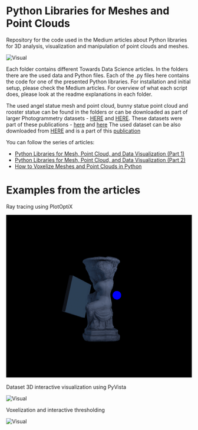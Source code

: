 # Python Libraries for Meshes and Point Clouds
Repository for the code used in the Medium articles about Python libraries for 3D analysis, visualization and manipulation of point clouds and meshes.

![Visual](images/full_beauty.gif)

Each folder contains different Towards Data Science articles. In the folders there are the used data and Python files. Each of the .py files here contains the code for one of the presented Python libraries. For installation and initial setup, please check the Medium articles. For overview of what each script does, please look at the readme explanations in each folder.

The used angel statue mesh and point cloud, bunny statue point cloud and rooster statue can be found in the folders or can be downloaded as part of larger Photogrammetry datasets - [HERE](https://doi.org/10.17632/bzxk2n78s9.4) and [HERE](https://doi.org/10.17632/xtv5y29xvz.2). These datasets were part of these publications - [here](https://link.springer.com/chapter/10.1007/978-3-319-48496-9_2) and [here](https://www.mdpi.com/1424-8220/20/19/5725/htm)
The used dataset can be also downloaded from [HERE](https://www.kaggle.com/datasets/ivannikolov/longterm-thermal-drift-dataset) and is a part of this [publication](https://vbn.aau.dk/ws/files/452153692/paper.LjjqegBNtPi.pdf)

You can follow the series of articles:
 - [Python Libraries for Mesh, Point Cloud, and Data Visualization (Part 1)](https://towardsdatascience.com/python-libraries-for-mesh-and-point-cloud-visualization-part-1-daa2af36de30) 
 - [Python Libraries for Mesh, Point Cloud, and Data Visualization (Part 2)](https://towardsdatascience.com/python-libraries-for-mesh-point-cloud-and-data-visualization-part-2-385f16188f0f#3a19-c5ba22819880)
 - [How to Voxelize Meshes and Point Clouds in Python](https://towardsdatascience.com/how-to-voxelize-meshes-and-point-clouds-in-python-ca94d403f81d)

# Examples from the articles
Ray tracing using PlotOptiX

![Visual](images/plotoptix.gif)

Dataset 3D interactive visualization using PyVista

![Visual](images/pyvista_dataset.gif)

Voxelization and interactive thresholding

![Visual](images/voxel_threshold.gif)
